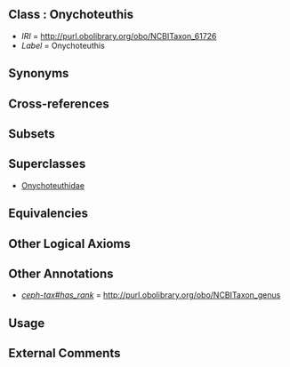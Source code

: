 
## Class : Onychoteuthis

 * *IRI* = http://purl.obolibrary.org/obo/NCBITaxon_61726
 * *Label* = Onychoteuthis

## Synonyms


## Cross-references


## Subsets


## Superclasses

 * [Onychoteuthidae](../../NCBITaxon/65/NCBITaxon_34565.md)

## Equivalencies


## Other Logical Axioms


## Other Annotations

 * *[ceph-tax#has_rank](../../ceph-tax#has/nk/ceph-tax#has_rank.md)* = http://purl.obolibrary.org/obo/NCBITaxon_genus

## Usage


## External Comments

